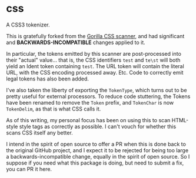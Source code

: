 css
===

A CSS3 tokenizer.

This is gratefully forked from the [Gorilla CSS
scanner](http://www.gorillatoolkit.org/pkg/css/scanner), and had
significant and __BACKWARDS-INCOMPATIBLE__ changes applied to it.

In particular, the tokens emitted by this scanner are
post-processed into their "actual" value... that is, the CSS identifiers
`test` and `te\st` will both yield an Ident token containing `test`.
The URL token will contain the literal URL, with the CSS encoding processed
away. Etc. Code to correctly emit legal tokens has also been added.

I've also taken the liberty of exporting the `TokenType`, which turns out
to be pretty useful for external processors. To reduce code stuttering, the
Tokens have been renamed to remove the `Token` prefix, and `TokenChar` is
now `TokenDelim`, as that is what CSS calls it.

As of this writing, my personal focus has been on using this to scan
HTML-style style tags as correctly as possible. I can't vouch for whether
this scans CSS itself any better.

I intend in the spirit of open source to offer a PR when this is done back
to the original GitHub project, and I expect it to be rejected for being
too large a backwards-incompatible change, equally in the spirit of open
source. So I suppose if you need what this package is doing, but need to
submit a fix, you can PR it here.